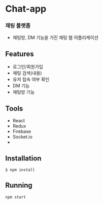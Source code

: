 # Chat-app
### 채팅 플랫폼
- 채팅방, DM 기능을 가진 채팅 웹 어플리케이션

## Features
- 로그인/회원가입
- 채팅 검색(내용)
- 유저 접속 여부 확인
- DM 기능
- 채팅방 기능

## Tools
- React
- Redux
- Firebase
- Socket.io
- 
## Installation
```
$ npm install
```

## Running
```javascript
npm start
```
